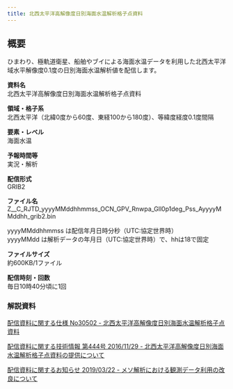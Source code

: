 ```yaml
---
title: 北西太平洋高解像度日別海面水温解析格子点資料
---
```


## 概要
ひまわり、極軌道衛星、船舶やブイによる海面水温データを利用した北西太平洋域水平解像度0.1度の日別海面水温解析値を配信します。

**資料名** <br/>
北西太平洋高解像度日別海面水温解析格子点資料

**領域・格子系** <br/>
北西太平洋（北緯0度から60度、東経100から180度）、等緯度経度0.1度間隔

**要素・レベル** <br/>
海面水温

**予報時間等** <br/>
実況・解析

**配信形式** <br/>
GRIB2

**ファイル名** <br/>
Z__C_RJTD_yyyyMMddhhmmss_OCN_GPV_Rnwpa_Gll0p1deg_Pss_AyyyyMMddhh_grib2.bin

yyyyMMddhhmmss は配信年月日時分秒（UTC:協定世界時） <br/>
yyyyMMdd は解析データの年月日（UTC:協定世界時）で、hhは18で固定

**ファイルサイズ** <br/>
約600KB/1ファイル

**配信時刻・回数** <br/>
毎日10時40分頃に1回


### 解説資料
[配信資料に関する仕様 No30502 - 北西太平洋高解像度日別海面水温解析格子点資料](https://www.data.jma.go.jp/suishin/shiyou/pdf/no30502)


[配信資料に関する技術情報 第444号 2016/11/29 - 北西太平洋高解像度日別海面水温解析格子点資料の提供について](https://dmdata.jp/docs/jma/technical/444.pdf)


[配信資料に関するお知らせ 2019/03/22 - メソ解析における観測データ利用の改良について](https://dmdata.jp/docs/jma/notice/20190322a.pdf)
